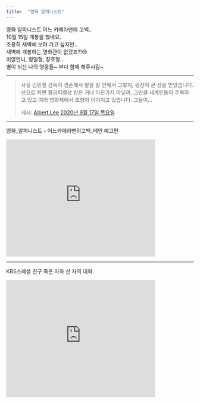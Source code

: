 ```yaml
---
title:  "영화 알피니스트"
---
```


영화 알피니스트 어느 카메라맨의 고백..<br>
10월 15일 개봉을 했네요.<br>
조용히 새벽에 보려 가고 싶지만..<br>
새벽에 개봉하는 영화관이 없겠죠?!😔<br>
미영언니, 형일형, 창호형...<br>
별이 되신 나의 영웅들~ 부디 함께 해주시길~<br>

---
<div id="fb-root"></div>
<script async defer crossorigin="anonymous" src="https://connect.facebook.net/ko_KR/sdk.js#xfbml=1&version=v8.0" nonce="nMlAkAD6"></script>
<div class="fb-post" data-href="https://www.facebook.com/mtblue20/posts/2595601664083669" data-show-text="true" data-width=""><blockquote cite="https://www.facebook.com/mtblue20/posts/2595601664083669" class="fb-xfbml-parse-ignore"><p>사실 김민철 감독이 겸손해서 말을 잘 안해서 그렇지, 굉장히 큰 상을 받았습니다. 산으로 치면 황금피켈상 받은 거나 마찬가지 아닐까.
그만큼 세계인들이 주목하고 있고 여러 영화제에서 초청이 이어지고 있습니다. 그들이...</p>게시: <a href="#" role="button">Albert Lee</a>&nbsp;<a href="https://www.facebook.com/mtblue20/posts/2595601664083669">2020년 9월 17일 목요일</a></blockquote></div>

---
영화_알피니스트 - 어느카메라맨의고백_메인 예고편<br>
<iframe width="400" height="315" src="https://www.youtube.com/embed/2uGbyc3XY44" frameborder="0" allow="accelerometer; autoplay; clipboard-write; encrypted-media; gyroscope; picture-in-picture" allowfullscreen></iframe>

---
KBS스페셜 친구 죽은 자와 산 자의 대화<br>
<iframe width="400" height="315" src="https://www.youtube.com/embed/KQVmgLXY2FI" frameborder="0" allow="accelerometer; autoplay; clipboard-write; encrypted-media; gyroscope; picture-in-picture" allowfullscreen></iframe>
